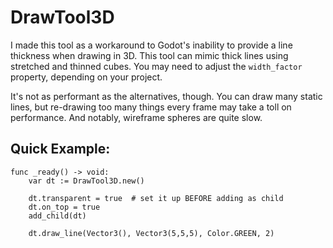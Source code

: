 # DrawTool3D

I made this tool as a workaround to Godot's inability to provide a line thickness when drawing in 3D. This tool can mimic thick lines using stretched and thinned cubes. You may need to adjust the `width_factor` property, depending on your project.

It's not as performant as the alternatives, though. You can draw many static lines, but re-drawing too many things every frame may take a toll on performance. And notably, wireframe spheres are quite slow.


## Quick Example:

```gdscript
func _ready() -> void:
    var dt := DrawTool3D.new()

    dt.transparent = true  # set it up BEFORE adding as child
    dt.on_top = true
    add_child(dt)

    dt.draw_line(Vector3(), Vector3(5,5,5), Color.GREEN, 2)
```
